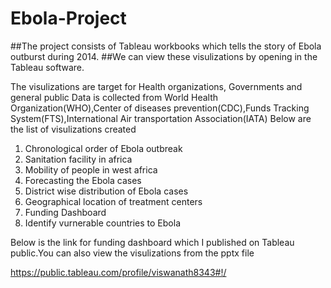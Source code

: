 # Ebola-Project
##The project consists of Tableau workbooks which tells the story of Ebola outburst during 2014.
##We can view these visulizations by opening in the Tableau software.

The visulizations are target for Health organizations, Governments and general public
Data is collected from World Health Organization(WHO),Center of diseases prevention(CDC),Funds Tracking System(FTS),International Air transportation Association(IATA)
Below are the list of visulizations created
1. Chronological order of Ebola outbreak
2. Sanitation facility in africa
3. Mobility of people in west africa
4. Forecasting the Ebola cases
5. District wise distribution of Ebola cases
6. Geographical location of treatment centers
7. Funding Dashboard
8. Identify vurnerable countries to Ebola

Below is the link for funding dashboard which I published on Tableau public.You can also view the visulizations from the pptx file

https://public.tableau.com/profile/viswanath8343#!/
